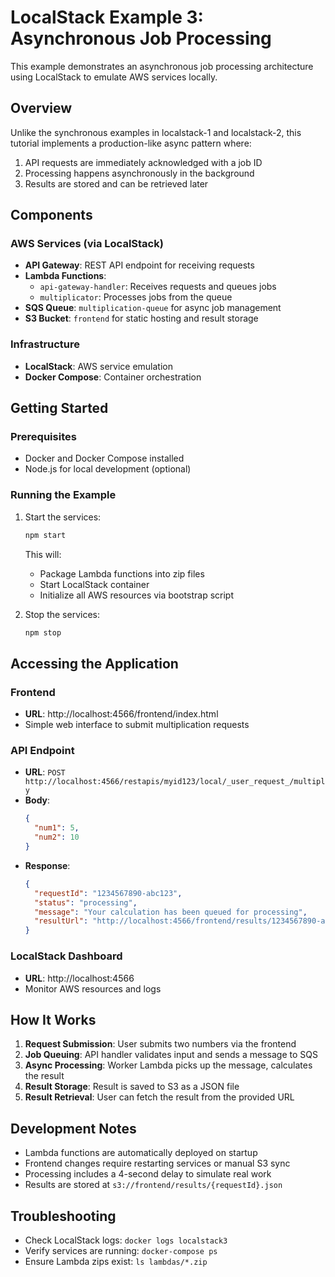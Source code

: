 # LocalStack Example 3: Asynchronous Job Processing

This example demonstrates an asynchronous job processing architecture using LocalStack to emulate AWS services locally.

## Overview

Unlike the synchronous examples in localstack-1 and localstack-2, this tutorial implements a production-like async pattern where:
1. API requests are immediately acknowledged with a job ID
2. Processing happens asynchronously in the background
3. Results are stored and can be retrieved later

## Components

### AWS Services (via LocalStack)
- **API Gateway**: REST API endpoint for receiving requests
- **Lambda Functions**:
  - `api-gateway-handler`: Receives requests and queues jobs
  - `multiplicator`: Processes jobs from the queue
- **SQS Queue**: `multiplication-queue` for async job management
- **S3 Bucket**: `frontend` for static hosting and result storage

### Infrastructure
- **LocalStack**: AWS service emulation
- **Docker Compose**: Container orchestration

## Getting Started

### Prerequisites
- Docker and Docker Compose installed
- Node.js for local development (optional)

### Running the Example

1. Start the services:
   ```bash
   npm start
   ```
   This will:
   - Package Lambda functions into zip files
   - Start LocalStack container
   - Initialize all AWS resources via bootstrap script

2. Stop the services:
   ```bash
   npm stop
   ```

## Accessing the Application

### Frontend
- **URL**: http://localhost:4566/frontend/index.html
- Simple web interface to submit multiplication requests

### API Endpoint
- **URL**: `POST http://localhost:4566/restapis/myid123/local/_user_request_/multiply`
- **Body**: 
  ```json
  {
    "num1": 5,
    "num2": 10
  }
  ```
- **Response**:
  ```json
  {
    "requestId": "1234567890-abc123",
    "status": "processing",
    "message": "Your calculation has been queued for processing",
    "resultUrl": "http://localhost:4566/frontend/results/1234567890-abc123.json"
  }
  ```

### LocalStack Dashboard
- **URL**: http://localhost:4566
- Monitor AWS resources and logs

## How It Works

1. **Request Submission**: User submits two numbers via the frontend
2. **Job Queuing**: API handler validates input and sends a message to SQS
3. **Async Processing**: Worker Lambda picks up the message, calculates the result
4. **Result Storage**: Result is saved to S3 as a JSON file
5. **Result Retrieval**: User can fetch the result from the provided URL

## Development Notes

- Lambda functions are automatically deployed on startup
- Frontend changes require restarting services or manual S3 sync
- Processing includes a 4-second delay to simulate real work
- Results are stored at `s3://frontend/results/{requestId}.json`

## Troubleshooting

- Check LocalStack logs: `docker logs localstack3`
- Verify services are running: `docker-compose ps`
- Ensure Lambda zips exist: `ls lambdas/*.zip`